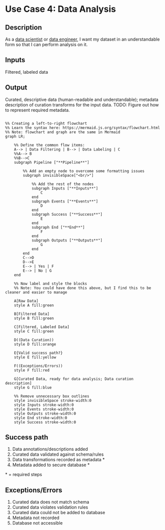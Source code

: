 # Use Case 4: Data Analysis

## Description

As a  <a href='https://github.com/MLOps-OpenAPI/arch-diagrams/blob/main/README.md#data-scientists'>data scientist</a> or <a href='https://github.com/MLOps-OpenAPI/arch-diagrams/blob/main/README.md#data-engineers'>data engineer</a>, I want my dataset in an understandable form so that I can perform analysis on it.

## Inputs

Filtered, labeled data

## Output

Curated, descriptive data (human-readable and understandable);
metadata description of curation transforms for the input data.
TODO: Figure out how to represent required metadata.

```mermaid

%% Creating a left-to-right flowchart
%% Learn the syntax here: https://mermaid.js.org/syntax/flowchart.html
%% Note: flowchart and graph are the same in Mermaid
graph LR;

    %% Define the common flow items:
    A--> | Data Filtering | B--> | Data Labeling | C
    %%A--> B
    %%B-->C
    subgraph Pipeline ["**Pipeline**"]
        
        %% Add an empty node to overcome some formatting issues
        subgraph invisibleSpace["<br/>"]

            %% Add the rest of the nodes
            subgraph Inputs ["**Inputs**"]
                C 
            end
            subgraph Events ["**Events**"]
                D
            end
            subgraph Success ["**Success**"]
                E
            end
            subgraph End ["**End**"]
                F
            end
            subgraph Outputs ["**Outputs**"]
                G
            end
        end
        C-->D
        D-->E
        E--> | Yes | F
        E--> | No | G
    end

    %% Now label and style the blocks
    %% Note: You could have done this above, but I find this to be cleaner and easier to manage

    A[Raw Data]
    style A fill:green

    B[Filtered Data]
    style B fill:green

    C[Filtered, Labeled Data]
    style C fill:green

    D((Data Curation))
    style D fill:orange

    E{Valid success path?}
    style E fill:yellow

    F((Exceptions/Errors))
    style F fill:red

    G[Curated Data, ready for data analysis; Data curation description]
    style G fill:blue

    %% Remove unnecessary box outlines
    style invisibleSpace stroke-width:0
    style Inputs stroke-width:0
    style Events stroke-width:0
    style Outputs stroke-width:0
    style End stroke-width:0
    style Success stroke-width:0

```


## Success path

1. Data annotations/descriptions added
2. Curated data validated against schema/rules
3. Data transformations recorded as metadata *
4. Metadata added to secure database *
    

\* = required steps

## Exceptions/Errors

1. Curated data does not match schema 
2. Curated data violates validation rules
3. Curated data could not be added to database
4. Metadata not recorded
5. Database not accessible

